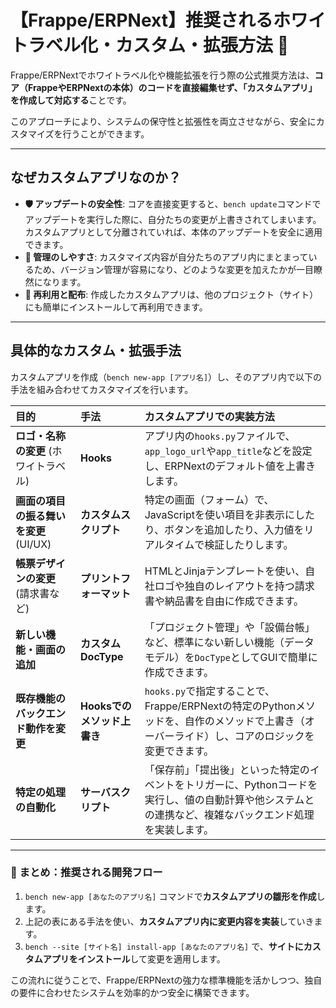 # 【Frappe/ERPNext】推奨されるホワイトラベル化・カスタム・拡張方法 🎨

Frappe/ERPNextでホワイトラベル化や機能拡張を行う際の公式推奨方法は、**コア（FrappeやERPNextの本体）のコードを直接編集せず、「カスタムアプリ」を作成して対応する**ことです。

このアプローチにより、システムの保守性と拡張性を両立させながら、安全にカスタマイズを行うことができます。

---

## なぜカスタムアプリなのか？

* **🛡️ アップデートの安全性**: コアを直接変更すると、`bench update`コマンドでアップデートを実行した際に、自分たちの変更が上書きされてしまいます。カスタムアプリとして分離されていれば、本体のアップデートを安全に適用できます。
* **📂 管理のしやすさ**: カスタマイズ内容が自分たちのアプリ内にまとまっているため、バージョン管理が容易になり、どのような変更を加えたかが一目瞭然になります。
* **🔄 再利用と配布**: 作成したカスタムアプリは、他のプロジェクト（サイト）にも簡単にインストールして再利用できます。

---

## 具体的なカスタム・拡張手法

カスタムアプリを作成（`bench new-app [アプリ名]`）し、そのアプリ内で以下の手法を組み合わせてカスタマイズを行います。

| 目的 | 手法 | カスタムアプリでの実装方法 |
| :--- | :--- | :--- |
| **ロゴ・名称の変更** (ホワイトラベル) | **Hooks** | アプリ内の`hooks.py`ファイルで、`app_logo_url`や`app_title`などを設定し、ERPNextのデフォルト値を上書きします。 |
| **画面の項目の振る舞いを変更** (UI/UX) | **カスタムスクリプト** | 特定の画面（フォーム）で、JavaScriptを使い項目を非表示にしたり、ボタンを追加したり、入力値をリアルタイムで検証したりします。 |
| **帳票デザインの変更** (請求書など) | **プリントフォーマット** | HTMLとJinjaテンプレートを使い、自社ロゴや独自のレイアウトを持つ請求書や納品書を自由に作成できます。 |
| **新しい機能・画面の追加** | **カスタムDocType** | 「プロジェクト管理」や「設備台帳」など、標準にない新しい機能（データモデル）を`DocType`としてGUIで簡単に作成できます。 |
| **既存機能のバックエンド動作を変更** | **Hooksでのメソッド上書き** | `hooks.py`で指定することで、Frappe/ERPNextの特定のPythonメソッドを、自作のメソッドで上書き（オーバーライド）し、コアのロジックを変更できます。 |
| **特定の処理の自動化** | **サーバスクリプト** | 「保存前」「提出後」といった特定のイベントをトリガーに、Pythonコードを実行し、値の自動計算や他システムとの連携など、複雑なバックエンド処理を実装します。 |

---

### 📝 まとめ：推奨される開発フロー

1.  `bench new-app [あなたのアプリ名]` コマンドで**カスタムアプリの雛形を作成**します。
2.  上記の表にある手法を使い、**カスタムアプリ内に変更内容を実装**していきます。
3.  `bench --site [サイト名] install-app [あなたのアプリ名]` で、**サイトにカスタムアプリをインストール**して変更を適用します。

この流れに従うことで、Frappe/ERPNextの強力な標準機能を活かしつつ、独自の要件に合わせたシステムを効率的かつ安全に構築できます。
